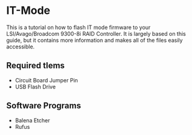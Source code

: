 # IT-Mode
This is a tutorial on how to flash IT mode firmware to your LSI/Avago/Broadcom 9300-8i RAID Controller. It is largely based on this guide, but it contains more information and makes all of the files easily accessible. 

## Required tIems
- Circuit Board Jumper Pin
- USB Flash Drive

## Software Programs
- Balena Etcher
- Rufus
